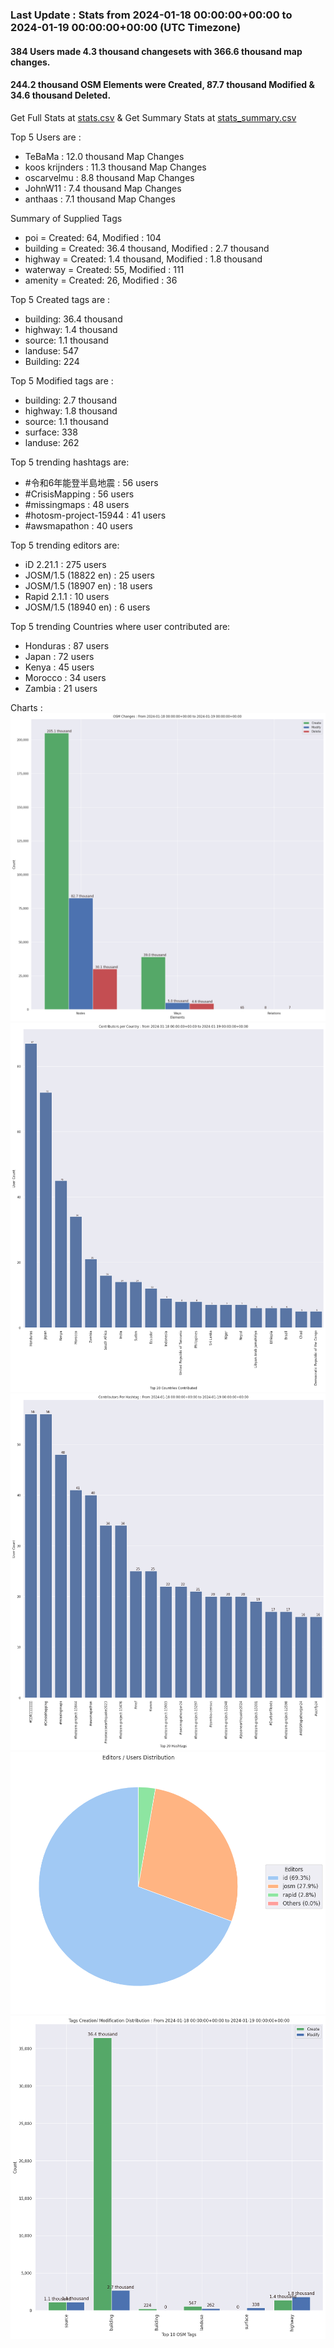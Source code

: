 ### Last Update : Stats from 2024-01-18 00:00:00+00:00 to 2024-01-19 00:00:00+00:00 (UTC Timezone)

#### 384 Users made 4.3 thousand changesets with 366.6 thousand map changes.
#### 244.2 thousand OSM Elements were Created, 87.7 thousand Modified & 34.6 thousand Deleted.
Get Full Stats at [stats.csv](/stats/hotosm/Daily/stats.csv)
 & Get Summary Stats at [stats_summary.csv](/stats/hotosm/Daily/stats_summary.csv)

Top 5 Users are : 
- TeBaMa : 12.0 thousand Map Changes
- koos krijnders : 11.3 thousand Map Changes
- oscarvelmu : 8.8 thousand Map Changes
- JohnW11 : 7.4 thousand Map Changes
- anthaas : 7.1 thousand Map Changes

Summary of Supplied Tags
- poi = Created: 64, Modified : 104
- building = Created: 36.4 thousand, Modified : 2.7 thousand
- highway = Created: 1.4 thousand, Modified : 1.8 thousand
- waterway = Created: 55, Modified : 111
- amenity = Created: 26, Modified : 36


Top 5 Created tags are :
- building: 36.4 thousand
- highway: 1.4 thousand
- source: 1.1 thousand
- landuse: 547
- Building: 224


Top 5 Modified tags are :
- building: 2.7 thousand
- highway: 1.8 thousand
- source: 1.1 thousand
- surface: 338
- landuse: 262


Top 5 trending hashtags are:
- #令和6年能登半島地震 : 56 users
- #CrisisMapping : 56 users
- #missingmaps : 48 users
- #hotosm-project-15944 : 41 users
- #awsmapathon : 40 users


Top 5 trending editors are:
- iD 2.21.1 : 275 users
- JOSM/1.5 (18822 en) : 25 users
- JOSM/1.5 (18907 en) : 18 users
- Rapid 2.1.1 : 10 users
- JOSM/1.5 (18940 en) : 6 users


Top 5 trending Countries where user contributed are:
- Honduras : 87 users
- Japan : 72 users
- Kenya : 45 users
- Morocco : 34 users
- Zambia : 21 users


 Charts : 
![Alt text](./stats_osm_changes.png) 
![Alt text](./stats_users_per_country.png) 
![Alt text](./stats_users_per_hashtag.png) 
![Alt text](./stats_editors_pie_chart.png) 
![Alt text](./stats_tags.png) 
